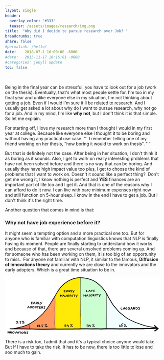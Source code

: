 ```yaml
---
layout: single
header:
  overlay_color: "#333"
  teaser: /assets/images/research/img.png
title:  "Why did I decide to pursue research over Job? "
breadcrumbs: true
share: false
#permalink: /hello/
date:    2018-07-1 16:00:00 -6000
#date:   2015-11-17 16:16:01 -0600
#categories: jekyll update
toc: false

---
```



Being in the final year can be stressful, you have to look out for a job (work on the thesis). Eventually, that's what most people settle for. I'm too in my final year and unlike everyone else in my situation, I'm not thinking about getting a job. Even if I would I'm sure it'll be related to research. And I usually get asked a lot about why do I want to pursue research, why not go for a job. And in my mind, I'm like **why not**, but I don't think it is that simple. So let me explain.

For starting off, I love my research more than I thought I would in my first year at college. Because like everyone else I thought it to be boring and without having any practical use case.
'''
I remember telling one of my friend working on her thesis, "how boring it would to work on thesis".
'''

But that is definitely not the case. After being in her situation, I don't think it as boring as it sounds. Also, I get to work on really interesting problems that have not been solved before and there is no way that can be boring. And usually they have high impact value too plus, I get to choose the kind of problems that I want to work on. Doesn't it sound like a perfect thing? 
Don't get me wrong it, I know nothing is perfect and **YES** finances are an important part of life too and I get it. And that is one of the reasons why I can afford to do it now. I can live with bare minimum expenses right now and still function on 5-hour sleep. I know in the end I have to get a job. But I don't think it's the right time.

Another question that comes in mind is that:

### Why not have job experience before it?

It might seem a tempting option and a more practical one too. But for anyone who is familiar with computation linguistics knows that NLP is finally having its moment. People are finally starting to understand how it works and because of that, there are several unsolved problems coming up. And for someone who has been working on them, it is too big of an opportunity to miss. 
For anyone not familiar with NLP, it similar to the famous, **Diffusion of innovations theory** and currently we are close to the innovators and the early adopters. Which is a great time situation to be in.

<p align='center'>
<img src="/assets/images/research/img.png">
</p>

There is a risk too, I admit that and it's a typical choice anyone would take. But If I have to take the risk. It has to be now, there is too little to lose and soo much to gain.


